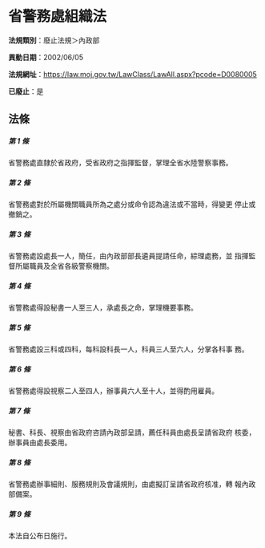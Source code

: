 # 省警務處組織法

**法規類別**：廢止法規＞內政部

**異動日期**：2002/06/05  

**法規網址**：https://law.moj.gov.tw/LawClass/LawAll.aspx?pcode=D0080005

**已廢止**：是



## 法條
##### 第 1 條
省警務處直隸於省政府，受省政府之指揮監督，掌理全省水陸警察事務。

##### 第 2 條
省警務處對於所屬機關職員所為之處分或命令認為違法或不當時，得變更
停止或撤銷之。

##### 第 3 條
省警務處設處長一人，簡任，由內政部部長遴員提請任命，綜理處務，並
指揮監督所屬職員及全省各級警察機關。

##### 第 4 條
省警務處得設秘書一人至三人，承處長之命，掌理機要事務。

##### 第 5 條
省警務處設三科或四科，每科設科長一人，科員三人至六人，分掌各科事
務。

##### 第 6 條
省警務處得設視察二人至四人，辦事員六人至十人，並得酌用雇員。

##### 第 7 條
秘書、科長、視察由省政府咨請內政部呈請，薦任科員由處長呈請省政府
核委，辦事員由處長委用。

##### 第 8 條
省警務處辦事細則、服務規則及會議規則，由處擬訂呈請省政府核准，轉
報內政部備案。

##### 第 9 條
本法自公布日施行。


